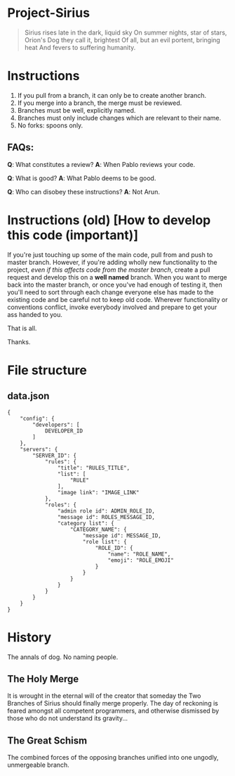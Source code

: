 # Project-Sirius

>   Sirius rises late in the dark, liquid sky
    On summer nights, star of stars,
    Orion's Dog they call it, brightest
    Of all, but an evil portent, bringing heat
    And fevers to suffering humanity.

# Instructions

1. If you pull from a branch, it can only be to create another branch.
2. If you merge into a branch, the merge must be reviewed.
3. Branches must be well, explicitly named.
4. Branches must only include changes which are relevant to their name.
5. No forks: spoons only.

## FAQs:

**Q**: What constitutes a review?
**A**: When Pablo reviews your code.

**Q**: What is good?
**A**: What Pablo deems to be good.

**Q**: Who can disobey these instructions?
**A**: Not Arun.

# Instructions (old) [How to develop this code (**important**)]

If you're just touching up some of the main code, pull from and push to master branch. However, if you're adding wholly new functionality to the project, *even if this affects code from the master branch*, create a pull request and develop this on a **well named** branch. When you want to merge back into the master branch, or once you've had enough of testing it, then you'll need to sort through each change everyone else has made to the existing code and be careful not to keep old code. Wherever functionality or conventions conflict, invoke everybody involved and prepare to get your ass handed to you.

That is all.

Thanks.

# File structure

## data.json

```
{
    "config": {
        "developers": [
            DEVELOPER_ID
        ]
    },
    "servers": {
        "SERVER_ID": {
            "rules": {
                "title": "RULES_TITLE",
                "list": [
                    "RULE"
                ],
                "image link": "IMAGE_LINK"
            },
            "roles": {
                "admin role id": ADMIN_ROLE_ID,
                "message id": ROLES_MESSAGE_ID,
                "category list": {
                    "CATEGORY_NAME": {
                        "message id": MESSAGE_ID,
                        "role list": {
                            "ROLE_ID": {
                                "name": "ROLE_NAME",
                                "emoji": "ROLE_EMOJI"
                            }
                        }
                    }
                }
            }
        }
    }
}
```

# History

The annals of dog.
No naming people.

## The Holy Merge

It is wrought in the eternal will of the creator that someday the Two Branches of Sirius should finally merge properly. The day of reckoning is feared amongst all competent programmers, and otherwise dismissed by those who do not understand its gravity...

## The Great Schism

The combined forces of the opposing branches unified into one ungodly, unmergeable branch.

